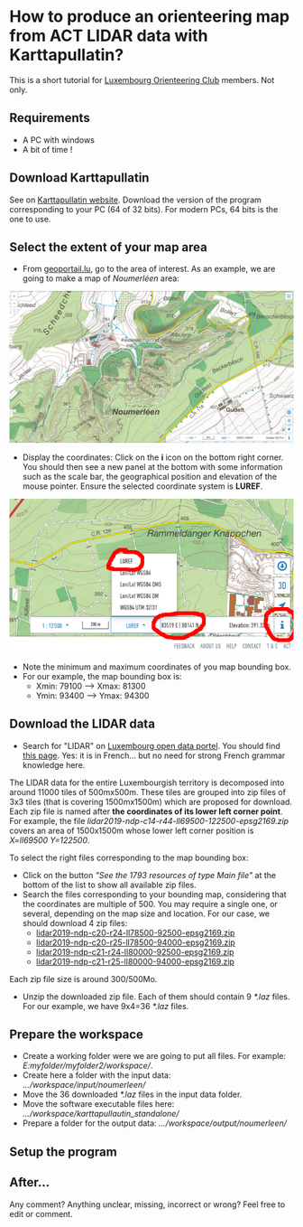 # How to produce an orienteering map from ACT LIDAR data with Karttapullatin?

This is a short tutorial for [Luxembourg Orienteering Club](https://orienteering.lu/) members. Not only.

## Requirements

- A PC with windows
- A bit of time !

## Download Karttapullatin

See on [Karttapullatin website](http://www.routegadget.net/karttapullautin/). Download the version of the program corresponding to your PC (64 of 32 bits). For modern PCs, 64 bits is the one to use.

## Select the extent of your map area

- From [geoportail.lu](https://map.geoportail.lu/theme/main?version=3&zoom=14&X=684902&Y=6379262&lang=en&layers=&opacities=&bgLayer=topogr_global), go to the area of interest. As an example, we are going to make a map of *Noumerléen* area:

![Noumerléen](img/1_area.png)

- Display the coordinates: Click on the **i** icon on the bottom right corner. You should then see a new panel at the bottom with some information such as the scale bar, the geographical position and elevation of the mouse pointer. Ensure the selected coordinate system is **LUREF**.

![position](img/2_pos.png)

- Note the minimum and maximum coordinates of you map bounding box.
- For our example, the map bounding box is:
   - Xmin: 79100  -->  Xmax: 81300
   - Ymin: 93400  -->  Ymax: 94300

## Download the LIDAR data

- Search for "LIDAR" on [Luxembourg open data portel](https://data.public.lu/fr/). You should find [this page](https://data.public.lu/en/datasets/lidar-2019-releve-3d-du-territoire-luxembourgeois/). Yes: it is in French... but no need for strong French grammar knowledge here.

The LIDAR data for the entire Luxembourgish territory is decomposed into around 11000 tiles of 500mx500m. These tiles are grouped into zip files of 3x3 tiles (that is covering 1500mx1500m) which are proposed for download. Each zip file is named after **the coordinates of its lower left corner point**. For example, the file *lidar2019-ndp-c14-r44-ll69500-122500-epsg2169.zip* covers an area of 1500x1500m whose lower left corner position is *X=ll69500 Y=122500*.

To select the right files corresponding to the map bounding box:
- Click on the button *"See the 1793 resources of type Main file"* at the bottom of the list to show all available zip files.
- Search the files corresponding to your bounding map, considering that the coordinates are multiple of 500. You may require a single one, or several, depending on the map size and location. For our case, we should download 4 zip files:
  - [lidar2019-ndp-c20-r24-ll78500-92500-epsg2169.zip](https://download.data.public.lu/resources/lidar-2019-releve-3d-du-territoire-luxembourgeois/20200109-075037/lidar2019-ndp-c20-r24-ll78500-92500-epsg2169.zip)
  - [lidar2019-ndp-c20-r25-ll78500-94000-epsg2169.zip](https://download.data.public.lu/resources/lidar-2019-releve-3d-du-territoire-luxembourgeois/20200109-075309/lidar2019-ndp-c20-r25-ll78500-94000-epsg2169.zip)
  - [lidar2019-ndp-c21-r24-ll80000-92500-epsg2169.zip](https://download.data.public.lu/resources/lidar-2019-releve-3d-du-territoire-luxembourgeois/20200109-093636/lidar2019-ndp-c21-r24-ll80000-92500-epsg2169.zip)
  - [lidar2019-ndp-c21-r25-ll80000-94000-epsg2169.zip](https://download.data.public.lu/resources/lidar-2019-releve-3d-du-territoire-luxembourgeois/20200109-093959/lidar2019-ndp-c21-r25-ll80000-94000-epsg2169.zip)

Each zip file size is around 300/500Mo.

- Unzip the downloaded zip file. Each of them should contain 9 *\*.laz* files. For our example, we have 9x4=36 *\*.laz* files.

## Prepare the workspace

- Create a working folder were we are going to put all files. For example: *E:myfolder/myfolder2/workspace/*.
- Create here a folder with the input data: *.../workspace/input/noumerleen/*
- Move the 36 downloaded *\*.laz* files in the input data folder.
- Move the software executable files here: *.../workspace/karttapullautin_standalone/*
- Prepare a folder for the output data: *.../workspace/output/noumerleen/*

## Setup the program

## After...


Any comment? Anything unclear, missing, incorrect or wrong? Feel free to edit or comment.

